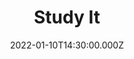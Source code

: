 ---
title: "Study It"
image: https://i.imgur.com/8etzWtQ.png
date: 2022-01-10T14:30:00.000Z
video:
  type: vimeo
  id: 664319719
speaker:
    name: "Bart Wilkins"
    permalink: "bart-wilkins"
series: "dust-it-off"
---